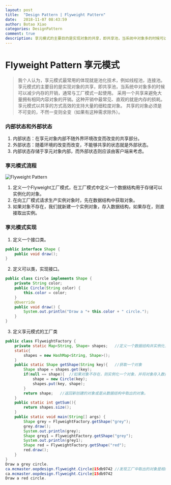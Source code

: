 ```yaml
---
layout: post
title:  "Design Pattern | Flyweight Pattern"
date:   2018-11-07 08:43:59
author: Botao Xiao
categories: DesignPattern
comment: true
description: 享元模式的主要目的是实现对象的共享，即共享池，当系统中对象多的时候可以减少内存的开销，通常与工厂模式一起使用。采用一个共享来避免大量拥有相同内容对象的开销。这种开销中最常见、直观的就是内存的损耗。享元模式以共享的方式高效的支持大量的细粒度对象。共享的对象必须是不可变的，不然一变则全变（如果有这种需求除外）。
---
```

# Flyweight Pattern 享元模式
> 我个人认为，享元模式最常用的体现就是池化技术，例如线程池，连接池。
> 享元模式的主要目的是实现对象的共享，即共享池，当系统中对象多的时候可以减少内存的开销，通常与工厂模式一起使用。
> 采用一个共享来避免大量拥有相同内容对象的开销。这种开销中最常见、直观的就是内存的损耗。享元模式以共享的方式高效的支持大量的细粒度对象。
> 共享的对象必须是不可变的，不然一变则全变（如果有这种需求除外）。

### 内部状态和外部状态
1. 内部状态：在享元对象内部不随外界环境改变而改变的共享部分。
2. 外部状态：随着环境的改变而改变，不能够共享的状态就是外部状态。
3. 内部状态存储于享元对象内部，而外部状态则应该由客户端来考虑。

### 享元模式流程
![Flyweight Pattern](https://i.imgur.com/RoDOOQZ.png)

1. 定义一个Flyweight工厂模式，在工厂模式中定义一个数据结构用于存储可以实例化的对象。
2. 在向工厂模式请求生产实例对象时，先在数据结构中获取对象。
3. 如果对象不存在，我们就新建一个实例对象，存入数据结构，如果存在，则直接取出实例。

### 享元模式实现
1. 定义一个接口类。
```Java
public interface Shape {
	public void draw();
}
```

2. 定义可以类，实现接口。
```Java
public class Circle implements Shape {
	private String color;
	public Circle(String color) {
		this.color = color;
	}
	@Override
	public void draw() {
		System.out.println("Draw a "+ this.color + " circle.");
	}
}
```

3. 定义享元模式的工厂类
```Java
public class FlyweightFactory {
	private static Map<String, Shape> shapes;	//定义一个数据结构并实例化，用于存储已经实例化后的对象。
	static{
		shapes = new HashMap<String, Shape>();
	}
	public static Shape getShape(String key){	//获取一个对象
		Shape shape = shapes.get(key);
		if(null == shape){	//如果对象不存在，则实例化一个对象，并将对象存入数据结构中
			shape = new Circle(key);
			shapes.put(key, shape);
		}
		return shape;	//返回新创建的对象或是从数据结构中取出的对象。
	}
	public static int getSum(){
		return shapes.size();
	}
	public static void main(String[] args) {
		Shape grey = FlyweightFactory.getShape("grey");
		grey.draw();
		System.out.println(grey);
		Shape grey1 = FlyweightFactory.getShape("grey");
		System.out.println(grey1);
		Shape red = FlyweightFactory.getShape("red");
		red.draw();
	}
}
Draw a grey circle.
ca.mcmaster.oopdesign.flyweight.Circle@15db9742	//发现工厂中取出的对象是相同的。说明没有新的创建。
ca.mcmaster.oopdesign.flyweight.Circle@15db9742
Draw a red circle.
```
